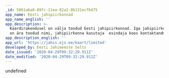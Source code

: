 ```yaml
---
_id: 5861a6a0-89fc-11ea-82a2-8b131ecfb475
app_name: Eesti jahipiirkonnad
app_name_english: ''
app_description: >-
  Kaardirakendusel on välja toodud Eesti jahipiirkonnad. Iga jahipiirkonna kohta
  on ära toodud nimi, jahipiirkonna kasutaja  esindaja koos kontaktandmetega.
app_description_english: ''
app_url: 'https://jahis.ejs.ee/kaart/limited'
developed_by: Eesti Jahimeeste Selts
date_issued: '2020-04-29T09:32:29.911Z'
date_modified: '2020-04-29T09:32:29.911Z'
---
```

undefined
